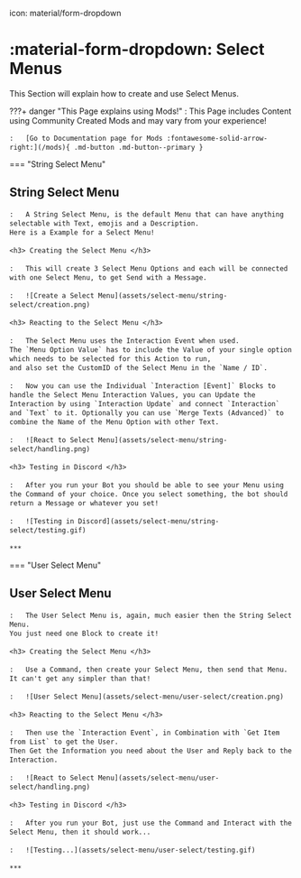 icon: material/form-dropdown

# :material-form-dropdown: Select Menus

This Section will explain how to create and use Select Menus.

???+ danger "This Page explains using Mods!"
    :   This Page includes Content using Community Created Mods and may vary from your experience!

    :   [Go to Documentation page for Mods :fontawesome-solid-arrow-right:](/mods){ .md-button .md-button--primary }

=== "String Select Menu"
    <h2> String Select Menu </h2>

    :   A String Select Menu, is the default Menu that can have anything selectable with Text, emojis and a Description.  
    Here is a Example for a Select Menu!  

    <h3> Creating the Select Menu </h3>

    :   This will create 3 Select Menu Options and each will be connected with one Select Menu, to get Send with a Message.  

    :   ![Create a Select Menu](assets/select-menu/string-select/creation.png)  

    <h3> Reacting to the Select Menu </h3>

    :   The Select Menu uses the Interaction Event when used.  
    The `Menu Option Value` has to include the Value of your single option which needs to be selected for this Action to run,  
    and also set the CustomID of the Select Menu in the `Name / ID`.  

    :   Now you can use the Individual `Interaction [Event]` Blocks to handle the Select Menu Interaction Values, you can Update the Interaction by using `Interaction Update` and connect `Interaction` and `Text` to it. Optionally you can use `Merge Texts (Advanced)` to combine the Name of the Menu Option with other Text. 

    :   ![React to Select Menu](assets/select-menu/string-select/handling.png)  

    <h3> Testing in Discord </h3>

    :   After you run your Bot you should be able to see your Menu using the Command of your choice. Once you select something, the bot should return a Message or whatever you set!

    :   ![Testing in Discord](assets/select-menu/string-select/testing.gif)  

    ***

=== "User Select Menu"
    <h2> User Select Menu </h2>

    :   The User Select Menu is, again, much easier then the String Select Menu.  
    You just need one Block to create it!  

    <h3> Creating the Select Menu </h3>

    :   Use a Command, then create your Select Menu, then send that Menu. It can't get any simpler than that!  

    :   ![User Select Menu](assets/select-menu/user-select/creation.png)  

    <h3> Reacting to the Select Menu </h3>

    :   Then use the `Interaction Event`, in Combination with `Get Item from List` to get the User.  
    Then Get the Information you need about the User and Reply back to the Interaction. 

    :   ![React to Select Menu](assets/select-menu/user-select/handling.png)

    <h3> Testing in Discord </h3>

    :   After you run your Bot, just use the Command and Interact with the Select Menu, then it should work...

    :   ![Testing...](assets/select-menu/user-select/testing.gif)

    ***
